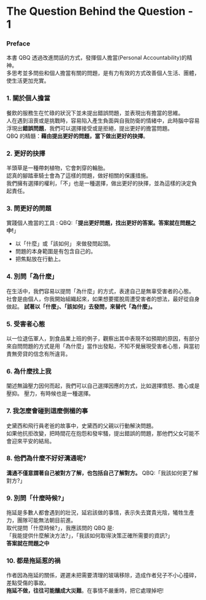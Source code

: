 # The Question Behind the Question - 1

### Preface

本書 QBQ 透過改進問話的方式，發揮個人擔當(Personal Accountability)的精神。  
多思考並多問些和個人擔當有關的問題，是有力有效的方式改善個人生活、團體，使生活更加充實。

### 1. 關於個人擔當

餐飲的服務生在忙碌的狀況下並未提出錯誤問題，並表現出有擔當的思維。  
人在遇到沮喪或是挑戰時，容易陷入產生負面與自我防衛的情緒中，此時腦中容易浮現出**錯誤問題**，我們可以選擇接受或是拒絕，提出更好的擔當問題。  
QBQ 的精髓：**藉由提出更好的問題，當下做出更好的抉擇**。

### 2. 更好的抉擇

羊頭草是一種帶刺植物，它會刺穿的輪胎。  
認真的腳踏車騎士會為了這樣的問題，做好相關的保護措施。  
我們擁有選擇的權利，「不」也是一種選擇，做出更好的抉擇，並為這樣的決定負起責任。

### 3. 問更好的問題

實踐個人擔當的工具 : QBQ:「**提出更好問題，找出更好的答案。答案就在問題之中!**」

- 以「什麼」或「該如何」 來做發問起頭。
- 問題的本身範圍是有包含自己的。
- 把焦點放在行動上。

### 4. 別問「為什麼」

在生活中，我們容易以提問「為什麼」的方式，表達自己是無辜受害者的心態。
社會是由個人，你我開始組織起來，如果想要擺脫周遭受害者的想法，最好從自身做起。
**試著以「什麼」、「該如何」去發問，來替代「為什麼」。**

### 5. 受害者心態

以一位退伍軍人，到食品業上班的例子，觀察出其中表現不如預期的原因，有部分來自問問題的方式是用「為什麼」當作出發點，不知不覺展現受害者心態，與當初責無旁貸的信念有所違背。

### 6. 為什麼找上我

闡述無論壓力因何而起，我們可以自己選擇因應的方式，比如選擇憤怒、擔心或是壓抑。
壓力，有時候也是一種選擇。

### 7. 我怎麼會碰到這麼倒楣的事

史黛西和飛行員老爸的故事中，史黛西的父親以行動解決問題。  
如果他抗拒改變，把時間花在抱怨和發牢騷，提出錯誤的問題，那他們父女可能不會迎來平安的結局。

### 8. 他們為什麼不好好溝通呢?

**溝通不僅意謂著自己被對方了解，也包括自己了解對方。**
QBQ:「我該如何更了解對方?」

### 9. 別問「什麼時候?」

拖延是多數人都會遇到的壯況，延宕該做的事情，表示失去寶貴光陰，犧牲生產力，團隊可能無法朝目前進。  
取代提問「什麼時候?」，我應該問的 QBQ 是:  
「我能提供什麼解決方法?」，「我該如何取得決策正確所需要的資訊?」  
**答案就在問題之中**

### 10. 都是拖延惹的禍

作者因為拖延的關係，遲遲未把需要清理的玻璃移除，造成作者兒子不小心撞碎，差點受傷的事故。  
**拖延不做，往往可能釀成大災難**。在事情不嚴重時，把它處理掉吧!

